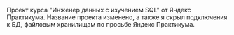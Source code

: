 Проект курса "Инженер данных с изучением SQL" от Яндекс Практикума. Название проекта изменено, а также я скрыл подключения к БД, файловым хранилищам по просьбе Яндекс Практикума.